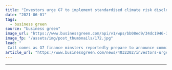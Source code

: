 ```yaml
---
title: "Investors urge G7 to implement standardised climate risk disclosure rules"
date: "2021-06-01"
tags: 
  - business green
source: "business green"
image_url: "https://www.businessgreen.com/api/v1/wps/bb08ed9/34dc1946-3b79-4207-92dc-76cbd19ff808/3/iStock-1013112670-G7-185x114.jpg"
image_fp: "/assets/img/post_thumbnails/172.jpg"
lead: "
 Call comes as G7 finance minsters reportedly prepare to announce commitments to beef-up climate risk disclosures ..."
article_url: "https://www.businessgreen.com/news/4032202/investors-urge-g7-implement-standardised-climate-risk-disclosure-rules"
---
```


---
